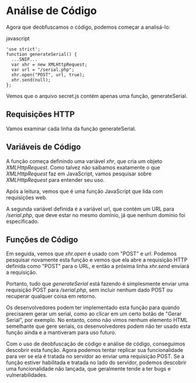 # Análise de Código
Agora que deobfuscamos o código, podemos começar a analisá-lo:

javascript
```
'use strict';
function generateSerial() {
  ...SNIP...
  var xhr = new XMLHttpRequest;
  var url = "/serial.php";
  xhr.open("POST", url, true);
  xhr.send(null);
};
```
Vemos que o arquivo secret.js contém apenas uma função, generateSerial.

## Requisições HTTP
Vamos examinar cada linha da função generateSerial.

## Variáveis de Código
A função começa definindo uma variável *xhr*, que cria um objeto *XMLHttpRequest*. Como talvez não saibamos exatamente o que *XMLHttpRequest* faz em JavaScript, vamos pesquisar sobre *XMLHttpRequest* para entender seu uso.

Após a leitura, vemos que é uma função JavaScript que lida com requisições web.

A segunda variável definida é a variável url, que contém um URL para */serial.php*, que deve estar no mesmo domínio, já que nenhum domínio foi especificado.

## Funções de Código
Em seguida, vemos que *xhr.open* é usado com "POST" e *url*. Podemos pesquisar novamente esta função e vemos que ela abre a requisição HTTP definida como "POST" para o URL, e então a próxima linha *xhr.send* enviará a requisição.

Portanto, tudo que *generateSerial* está fazendo é simplesmente enviar uma requisição POST para */serial.php*, sem incluir nenhum dado POST ou recuperar qualquer coisa em retorno.

Os desenvolvedores podem ter implementado esta função para quando precisarem gerar um serial, como ao clicar em um certo botão de "Gerar Serial", por exemplo. No entanto, como não vimos nenhum elemento HTML semelhante que gere seriais, os desenvolvedores podem não ter usado esta função ainda e a mantiveram para uso futuro.

Com o uso de deobfuscação de código e análise de código, conseguimos descobrir esta função. Agora podemos tentar replicar sua funcionalidade para ver se ela é tratada no servidor ao enviar uma requisição POST. Se a função estiver habilitada e tratada no lado do servidor, podemos descobrir uma funcionalidade não lançada, que geralmente tende a ter bugs e vulnerabilidades.